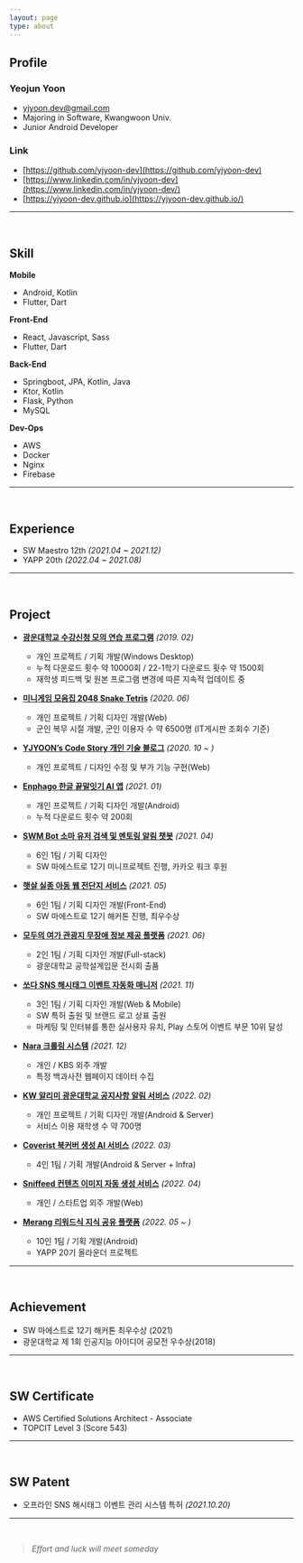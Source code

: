 ```yaml
---
layout: page
type: about
---
```


## Profile

### Yeojun Yoon
- yjyoon.dev@gmail.com
- Majoring in Software, Kwangwoon Univ.
- Junior Android Developer

### Link
- [https://github.com/yjyoon-dev](https://github.com/yjyoon-dev)
- [https://www.linkedin.com/in/yjyoon-dev](https://www.linkedin.com/in/yjyoon-dev/)
- [https://yjyoon-dev.github.io](https://yjyoon-dev.github.io/)

---

<br>

## Skill

**Mobile**
- Android, Kotlin
- Flutter, Dart

**Front-End**
- React, Javascript, Sass
- Flutter, Dart

**Back-End**
- Springboot, JPA, Kotlin, Java
- Ktor, Kotlin
- Flask, Python
- MySQL
  
**Dev-Ops**
- AWS
- Docker
- Nginx
- Firebase

---

<br>

## Experience

- SW Maestro 12th *(2021.04 ~ 2021.12)*
- YAPP 20th *(2022.04 ~ 2021.08)*
  
---

<br>

## Project

- [**광운대학교 수강신청 모의 연습 프로그램**](https://github.com/yjyoon-dev/kw-enrolment-practice) *(2019. 02)*
    - 개인 프로젝트 / 기획 개발(Windows Desktop)
    - 누적 다운로드 횟수 약 10000회 / 22-1학기 다운로드 횟수 약 1500회
    - 재학생 피드백 및 원본 프로그램 변경에 따른 지속적 업데이트 중

- [**미니게임 모음집 2048 Snake Tetris**](https://github.com/yjyoon-dev/javascript-mini-game) *(2020. 06)*
    - 개인 프로젝트 / 기획 디자인 개발(Web)
    - 군인 복무 시절 개발, 군인 이용자 수 약 6500명 (IT게시판 조회수 기준)

- [**YJYOON’s Code Story 개인 기술 블로그**](https://yjyoon-dev.github.io/) *(2020. 10 ~ )*
    - 개인 프로젝트 / 디자인 수정 및 부가 기능 구현(Web)

- [**Enphago 한글 끝말잇기 AI 앱**](https://github.com/yjyoon-dev/enphago-android) *(2021. 01)*
    - 개인 프로젝트 / 기획 디자인 개발(Android)
    - 누적 다운로드 횟수 약 200회

- [**SWM Bot 소마 유저 검색 및 멘토링 알림 챗봇**](https://github.com/yjyoon-dev/soma-12th-mini-chatbot) *(2021. 04)*
    - 6인 1팀 / 기획 디자인
    - SW 마에스트로 12기 미니프로젝트 진행, 카카오 워크 후원

- [**햇살 실종 아동 웹 전단지 서비스**](https://github.com/yjyoon-dev/swm-hatsal-missing) *(2021. 05)*
    - 6인 1팀 / 기획 디자인 개발(Front-End)
    - SW 마에스트로 12기 해커톤 진행, 최우수상

- [**모두의 여가 관광지 무장애 정보 제공 플랫폼**](https://github.com/yjyoon-dev/leisure-for-all) *(2021. 06)*
    - 2인 1팀 / 기획 디자인 개발(Full-stack)
    - 광운대학교 공학설계입문 전시회 출품

- [**쏘다 SNS 해시태그 이벤트 자동화 매니저**](https://github.com/yjyoon-dev/ssoda-flutter) *(2021. 11)*
    - 3인 1팀 / 기획 디자인 개발(Web & Mobile)
    - SW 특허 출원 및 브랜드 로고 상표 출원
    - 마케팅 및 인터뷰를 통한 실사용자 유치, Play 스토어 이벤트 부문 10위 달성

- [**Nara 크롤링 시스템**](https://github.com/yjyoon-dev/NARA-crawler) *(2021. 12)*
    - 개인 / KBS 외주 개발
    - 특정 백과사전 웹페이지 데이터 수집

- [**KW 알리미 광운대학교 공지사항 알림 서비스**](https://github.com/yjyoon-dev/kw-notice) *(2022. 02)*
    - 개인 프로젝트 / 기획 디자인 개발(Android & Server)
    - 서비스 이용 재학생 수 약 700명

- [**Coverist 북커버 생성 AI 서비스**](https://github.com/coverist) *(2022. 03)*
    - 4인 1팀 / 기획 개발(Android & Server + Infra)

- [**Sniffeed 컨텐츠 이미지 자동 생성 서비스**](https://github.com/yjyoon-dev/sniffeed-cic) *(2022. 04)*
    - 개인 / 스타트업 외주 개발(Web)

- [**Merang 리워드식 지식 공유 플랫폼**](https://github.com/YAPP-Github/20th-ALL-Rounder-Team-2-Android) *(2022. 05 ~ )*
    - 10인 1팀 /  기획 개발(Android)
    - YAPP 20기 올라운더 프로젝트

---

<br>

## Achievement

- SW 마에스트로 12기 해커톤 최우수상 (2021)
- 광운대학교 제 1회 인공지능 아이디어 공모전 우수상(2018)

---

<br>

## SW Certificate

- AWS Certified Solutions Architect - Associate
- TOPCIT Level 3 (Score 543)

---

<br>

## SW Patent

- 오프라인 SNS 해시태그 이벤트 관리 시스템 특허 *(2021.10.20)*

---

<br>

> *Effort and luck will meet someday*